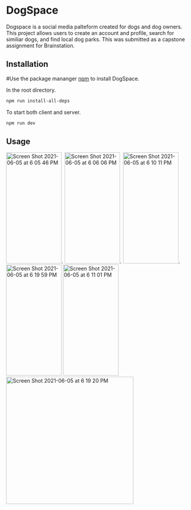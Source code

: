 # DogSpace

Dogspace is a social media palteform created for dogs and dog owners. This project allows users to create an account and profile, search for similiar dogs, and find local dog parks. 
This was submitted as a capstone assignment for Brainstation.
## Installation

#Use the package mananger [npm](https://www.npmjs.com/) to install DogSpace.

In the root directory.
```bash
npm run install-all-deps
```
To start both client and server.
```bash
npm run dev
```
## Usage

<img width="150" height="300" alt="Screen Shot 2021-06-05 at 6 05 46 PM" src="https://user-images.githubusercontent.com/50892294/120906932-72fcde00-c62b-11eb-917d-1ddc6411745e.png">. <img width="150" height="300" alt="Screen Shot 2021-06-05 at 6 06 06 PM" src="https://user-images.githubusercontent.com/50892294/120906938-7d1edc80-c62b-11eb-8633-6ea9ce468b2f.png">. <img width="150" height="300" alt="Screen Shot 2021-06-05 at 6 10 11 PM" src="https://user-images.githubusercontent.com/50892294/120907305-57470700-c62e-11eb-9915-0cf32475a0ef.png">. <img width="150" height="300" alt="Screen Shot 2021-06-05 at 6 19 59 PM" src="https://user-images.githubusercontent.com/50892294/120907319-6332c900-c62e-11eb-8dd1-abfdded6ed7c.png"> <img width="150" height="300" alt="Screen Shot 2021-06-05 at 6 11 01 PM" src="https://user-images.githubusercontent.com/50892294/120907372-c3296f80-c62e-11eb-9f38-dd29a39baded.png"> <img width="344" alt="Screen Shot 2021-06-05 at 6 19 20 PM" src="https://user-images.githubusercontent.com/50892294/120907379-d0def500-c62e-11eb-8e5c-fc077ee5ab40.png">








